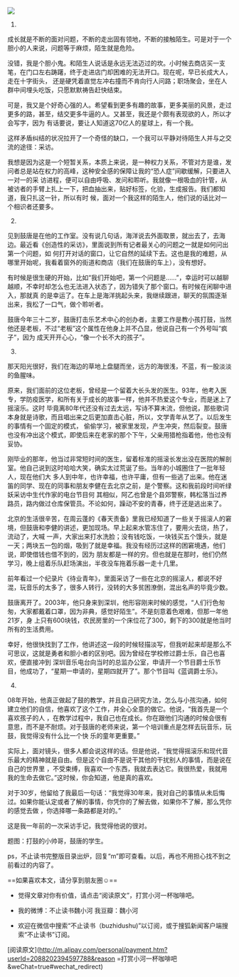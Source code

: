 ![](_resources/你选择哪一条路都是对的image0.jpg)

1.

成长就是不断的面对问题，不断的走出固有领地，不断的接触陌生。可是对于一个胆小的人来说，问题等于麻烦，陌生就是危险。

  

没错，我是个胆小鬼。和陌生人说话是永远无法迈过的坎。小时候去商店买一支笔，在门口左右踌躇，终于走进店门却困难的无法开口。现在呢，早已长成大人，走在十字街头，
还是硬凭着直觉左冲右撞而不肯向行人问路；职场聚会，坐在人群中间埋头吃饭，只愿默默祷告赶快结束。

  

可是，我又是个好奇心强的人。希望看到更多有趣的故事，更多美丽的风景，走过更多的路，甚至，结交更多牛逼的人。又甚至，我还是个颇有表现欲的人，所以才会写字，因为
有话要说，要让人知道这70亿人的星球上，有一个我。

  

这样矛盾纠结的状况拉开了一个奇怪的缺口，一个我可以平静对待陌生人并与之交流的途径：采访。

  

我想是因为这是一个短暂关系，本质上来说，是一种权力关系，不管对方是谁，发问者总是站在权力的高峰，这种安全感的保障让我的“恐人症”间歇缓解，只要进入一对一的采
访进程，便可以自由呼吸、发问和聆听。我就像一根吸血的针管，从被访者的手臂上扎上一下，把血抽出来，贴好标签，化验，生成报告。我们都知道，我只扎这一针，所以有时
候，面对一个我这样的陌生人，他们说的话比对一个相识者还要多。

  

2.

  

见到鼓唐是在他的工作室。没有说几句话，海洋说去外面取景，就出去了，去海边。最近看《创造性的采访》，里面说到所有记者最关心的问题之一就是如何问出第一个问题，如
何打开对话的窗口，让它自然的延续下去。这也是我的难题，从哪里开始呢，我看着窗外的街道和商店（我们在鼓唐的车上），没有想好。

  

有时候是很生硬的开始，比如“我们开始吧，第一个问题是……”，幸运时可以越聊越顺，不幸时却怎么也无法进入状态了，因为错失了那个窗口。有时候在闲聊中进入，那就真
的是幸运了。在车上是海洋挑起头来，我继续跟进，聊天的氛围逐渐出来，我松了一口气，做个聆听者。

  

鼓唐今年三十二岁，鼓唐打击乐艺术中心的创办者，主要工作是教小孩打鼓，当然他还是老板，不过“老板”这个属性在他身上并不凸显，他说自己有一个外号叫“疯子”，因为
成天开开心心，“像一个长不大的孩子”。

  

3.

  

那天阳光很好，我们在海边的草地上盘腿而坐，远方的海很浅，不蓝，有一股淡淡的鱼腥味。

  

原来，我们面前的这位老板，曾经是一个留着大长头发的医生。93年，他考入医专，学防疫医学，和所有关于成长的故事一样，他并不热爱这个专业，而是迷上了摇滚乐。这时
毕竟离80年代还没有过去太远，写诗不算末流，但他说，那些歌词本身就是诗歌，而且唱出来之后更加直击心脏，所以，文学青年从艺了。以后发生的事情有一个固定的模式，
偷偷学习，被家里发现，产生冲突，然后裂变。鼓唐也没有冲出这个模式，即使后来在老家的那个下午，父亲用猎枪指着他，他也没有妥协。

  

刚毕业的那年，他当过非常短时间的医生，留着标准的摇滚长发出没在医院的解剖室。他自己说到这时哈哈大笑，确实太过荒诞了些。当年的小城圈住了一批年轻人，现在他们大
多人到中年，也许幸福，也许平庸，但有一些逃了出来。他在迷笛的同学、现在的同事和朋友李健在去北京之前，是个警察。这和我前段时间听绿妖采访中生代作家的电台节目何
其相似，阿乙也曾是个县郊警察，韩松落当过养路员，路内做过仓库保管员。不论如何，躁动不安的青春，终于还是逃出来了。

  

北京的生活很辛苦，在周云蓬的《春天责备》里我已经知道了一些关于摇滚人的窘境，但鼓唐和李健的讲述，更加现场。早上起来水管冻住了，要用火去烧，热了，流动了，大喊
一声，大家出来打水洗脸；没有钱吃饭，一块钱买五个馒头，就是一天；两块五一包的烟，吸到了就是幸福。我没有经历过这样的困窘境遇，他们说，即使借钱也借不到的，因为
朋友都是一样的穷。但也就是在那时，他们仍然学习，晚上组着乐队赶场演出，半夜没车拖着乐器一走十几里。

  

前年看过一个纪录片《待业青年》，里面采访了一些在北京的摇滚人，都说不好混，玩音乐的太多了，很多人转行，没转的大多贫困潦倒，混出名声的毕竟少数。

  

鼓唐离开了。2003年，他只身来到深圳，他形容刚来时候的感觉，“人们行色匆匆，大家都戴着口罩，因为非典，感觉好陌生”。不是刻意着色艰难，但那一年他21岁，身
上只有600块钱，农民房里的一个床位花了300，剩下的300就是他当时所有的生活费用。

  

幸好，他很快找到了工作，他讲述这一段的时候轻描淡写，但我听起来却是那么不可思议，这就是勇者和胆小者的区别吧。因为曾经在学校修过爵士乐，自己也喜欢，便直接冲到
深圳音乐电台向当时的总监办公室，申请开一个节目爵士乐节目，他成功了，“星期一申请的，星期四就开了”。那个节目叫《蓝调爵士乐》。

  

4.

  

08年开始，他真正做起了鼓的教学，并且自己研究方法，怎么与小孩沟通，如何建立他们的自信，他喜欢了这个工作，并全心全意的做它。他说，“我首先是一个喜欢孩子的人
，在教学过程中，我自己也在成长。你在跟他们沟通的时候会很有意思，而不是不耐烦。对于鼓唐的老师来说，第一个培训重点是怎样去玩音乐，玩鼓，我觉得没有什么比一个快
乐的童年更重要。”

  

实际上，面对镜头，很多人都会说这样的话。但是他说，“我觉得摇滚乐和现代音乐最大的精神就是自由。但是这个自由不是说干其他的干扰别人的事情，而是说在自己的世界里
，不受束缚，我喜欢一个东西，我就去表达它。我很热爱，我就用我的生命去做它。”这时候，你会知道，他是真的喜欢。

  

对于30岁，他留给了我最后一句话：“我觉得30年来，我对自己的事情从未后悔过。如果你能认定或者了解的事情，你凭你的了解去做，如果你不了解，那么凭你的感觉去做
，你选择哪一条路都是对的。”

  

这是我一年前的一次采访手记，我觉得他说的很对。

  

题图：打鼓的小帅哥，鼓唐的学生。

  

ps，不止读书完整版目录出炉，回复“m”即可查看。以后，再也不用担心找不到之前看过的内容了。

  

==如果喜欢本文，请分享到朋友圈☺==

  * 觉得文章对你有价值，请点击“阅读原文”，打赏小河一杯咖啡吧。

  

  * 我的微博：不止读书魏小河    我豆瓣：魏小河

  

  * 欢迎在微信中搜索“不止读书（buzhidushu)”以订阅，或于搜狐新闻客户端搜索“不止读书”订阅。

  

[阅读原文](http://m.alipay.com/personal/payment.htm?userId=2088202394597788&reason
=打赏小河一杯咖啡吧&weChat=true#wechat_redirect)

